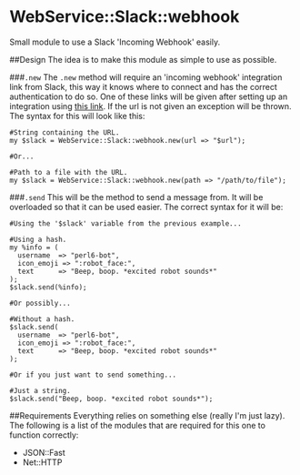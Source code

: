 # WebService::Slack::webhook
Small module to use a Slack 'Incoming Webhook' easily.


##Design
The idea is to make this module as simple to use as possible.

###`.new`
The `.new` method will require an 'incoming webhook' integration link from Slack, this way it knows where to connect and has the correct authentication to do so. One of these links will be given after setting up an integration using [this link](https://my.slack.com/services/new/incoming-webhook/ "New Slack incoming webhook"). If the url is not given an exception will be thrown. The syntax for this will look like this:
```
#String containing the URL.
my $slack = WebService::Slack::webhook.new(url => "$url");

#Or...

#Path to a file with the URL.
my $slack = WebService::Slack::webhook.new(path => "/path/to/file");
```

###`.send`
This will be the method to send a message from. It will be overloaded so that it can be used easier. The correct syntax for it will be:
```
#Using the '$slack' variable from the previous example...

#Using a hash.
my %info = (
  username  => "perl6-bot",
  icon_emoji => ":robot_face:",
  text      => "Beep, boop. *excited robot sounds*"
);
$slack.send(%info);

#Or possibly...

#Without a hash.
$slack.send(
  username  => "perl6-bot",
  icon_emoji => ":robot_face:",
  text      => "Beep, boop. *excited robot sounds*"
);

#Or if you just want to send something...

#Just a string.
$slack.send("Beep, boop. *excited robot sounds*");
```


##Requirements
Everything relies on something else (really I'm just lazy). The following is a list of the modules that are required for this one to function correctly:
- JSON::Fast
- Net::HTTP
